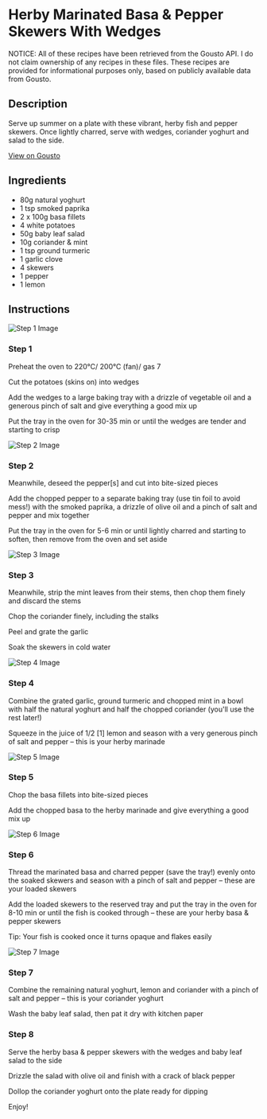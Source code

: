 # Herby Marinated Basa & Pepper Skewers With Wedges

NOTICE: All of these recipes have been retrieved from the Gousto API. I do not claim ownership of any recipes in these files. These recipes are provided for informational purposes only, based on publicly available data from Gousto.

## Description

Serve up summer on a plate with these vibrant, herby fish and pepper skewers. Once lightly charred, serve with wedges, coriander yoghurt and salad to the side. 

[View on Gousto](https://www.gousto.co.uk/recipes/cookbook/herby-marinated-fish-red-pepper-skewers)

## Ingredients

- 80g natural yoghurt
- 1 tsp smoked paprika
- 2 x 100g basa fillets
- 4 white potatoes
- 50g baby leaf salad
- 10g coriander & mint
- 1 tsp ground turmeric
- 1 garlic clove
- 4 skewers
- 1 pepper
- 1 lemon

## Instructions

![Step 1 Image](https://production-media.gousto.co.uk/cms/recipe-step-image/Step-1-1594052417106-x200.jpg)

### Step 1

Preheat the oven to 220°C/ 200°C (fan)/ gas 7

Cut the potatoes (skins on) into wedges

Add the wedges to a large baking tray with a drizzle of vegetable oil and a generous pinch of salt and give everything a good mix up

Put the tray in the oven for 30-35 min or until the wedges are tender and starting to crisp

![Step 2 Image](https://production-media.gousto.co.uk/cms/recipe-step-image/Step-2-1594052425120-x200.jpg)

### Step 2

Meanwhile, deseed the pepper<span class="text-danger">[s]</span> and cut into bite-sized pieces

Add the chopped pepper to a separate baking tray (use tin foil to avoid mess!) with the smoked paprika, a drizzle of olive oil and a pinch of salt and pepper and mix together

Put the tray in the oven for 5-6 min or until lightly charred and starting to soften, then remove from the oven and set aside

![Step 3 Image](https://production-media.gousto.co.uk/cms/recipe-step-image/Step-3-1594052433617-x200.jpg)

### Step 3

Meanwhile, strip the mint leaves from their stems, then chop them finely and discard the stems

Chop the coriander finely, including the stalks

Peel and grate the garlic

Soak the skewers in cold water

![Step 4 Image](https://production-media.gousto.co.uk/cms/recipe-step-image/Step-4-1594052444100-x200.jpg)

### Step 4

Combine the grated garlic, ground turmeric and chopped mint in a bowl with half the natural yoghurt and half the chopped coriander (you'll use the rest later!)

Squeeze in the juice of 1/2<span class="text-danger"> [1]</span> lemon and season with a very generous pinch of salt and pepper – this is your herby marinade

![Step 5 Image](https://production-media.gousto.co.uk/cms/recipe-step-image/Step-5-1594052455973-x200.jpg)

### Step 5

Chop the basa fillets into bite-sized pieces

Add the chopped basa to the herby marinade and give everything a good mix up

![Step 6 Image](https://production-media.gousto.co.uk/cms/recipe-step-image/Step-6-1594052463351-x200.jpg)

### Step 6

Thread the marinated basa and charred pepper (save the tray!) evenly onto the soaked skewers and season with a pinch of salt and pepper – these are your loaded skewers

Add the loaded skewers to the reserved tray and put the tray in the oven for 8-10 min or until the fish is cooked through – these are your herby basa & pepper skewers

Tip: Your fish is cooked once it turns opaque and flakes easily

![Step 7 Image](https://production-media.gousto.co.uk/cms/recipe-step-image/Step-7-1594052480293-x200.jpg)

### Step 7

Combine the remaining natural yoghurt, lemon and coriander with a pinch of salt and pepper – this is your coriander yoghurt

Wash the baby leaf salad, then pat it dry with kitchen paper

### Step 8

Serve the herby basa & pepper skewers with the wedges and baby leaf salad to the side

Drizzle the salad with olive oil and finish with a crack of black pepper

Dollop the coriander yoghurt onto the plate ready for dipping

Enjoy!

